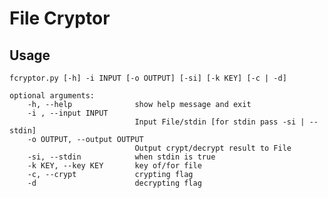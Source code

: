 # File Cryptor

## Usage
```fcryptor.py [-h] -i INPUT [-o OUTPUT] [-si] [-k KEY] [-c | -d]```

```
optional arguments:
    -h, --help              show help message and exit
    -i , --input INPUT
                            Input File/stdin [for stdin pass -si | --stdin]
    -o OUTPUT, --output OUTPUT
                            Output crypt/decrypt result to File
    -si, --stdin            when stdin is true
    -k KEY, --key KEY       key of/for file
    -c, --crypt             crypting flag
    -d                      decrypting flag
```